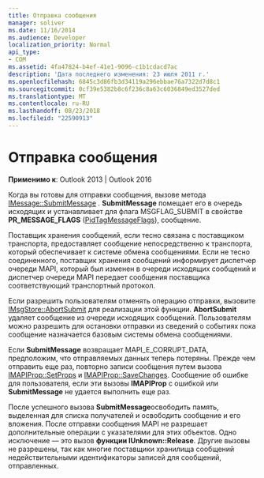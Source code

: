 ```yaml
---
title: Отправка сообщения
manager: soliver
ms.date: 11/16/2014
ms.audience: Developer
localization_priority: Normal
api_type:
- COM
ms.assetid: 4fa47824-b4ef-41e1-9096-c1b1cdacd7ac
description: 'Дата последнего изменения: 23 июля 2011 г.'
ms.openlocfilehash: 6845c3d86fb3d34119a296ebbae76a7322d7d8c1
ms.sourcegitcommit: 0cf39e5382b8c6f236c8a63c6036849ed3527ded
ms.translationtype: MT
ms.contentlocale: ru-RU
ms.lasthandoff: 08/23/2018
ms.locfileid: "22590913"
---
```

# <a name="sending-a-message"></a>Отправка сообщения

  
  
**Применимо к**: Outlook 2013 | Outlook 2016 
  
Когда вы готовы для отправки сообщения, вызове метода [IMessage::SubmitMessage](imessage-submitmessage.md) . **SubmitMessage** помещает его в очередь исходящих и устанавливает для флага MSGFLAG_SUBMIT в свойстве **PR_MESSAGE_FLAGS** ([PidTagMessageFlags](pidtagmessageflags-canonical-property.md)), сообщение.
  
Поставщик хранения сообщений, если тесно связана с поставщиком транспорта, предоставляет сообщение непосредственно к транспорта, который обеспечивает к системе обмена сообщениями. Если не тесно соединенного, поставщик хранения сообщений информирует диспетчер очереди MAPI, который был изменен в очереди исходящих сообщений и диспетчер очереди MAPI передает сообщения поставщика соответствующий транспортный протокол.
  
Если разрешить пользователям отменять операцию отправки, вызовите [IMsgStore::AbortSubmit](imsgstore-abortsubmit.md) для реализации этой функции. **AbortSubmit** удаляет сообщение из очереди исходящих сообщений. Пользователям можно разрешить для остановки отправки из сведений о событиях пока сообщение назначается базовым системы обмена сообщениями. 
  
Если **SubmitMessage** возвращает MAPI_E_CORRUPT_DATA, предположим, что отправляемых данных теперь потеряны. Прежде чем отправить еще раз, повторно записи сообщения путем вызова [IMAPIProp::SetProps](imapiprop-setprops.md) и [IMAPIProp::SaveChanges](imapiprop-savechanges.md). Сообщение об ошибке для пользователя, если эти вызовы **IMAPIProp** с ошибкой или **SubmitMessage** не удается выполнить еще раз. 
  
После успешного вызова **SubmitMessage**освободить память, выделенная для списка получателей и освободить сообщение и его вложения. После отправки сообщения MAPI не разрешает дополнительные операции с указателями для этих объектов. Одно исключение — это вызов **функции IUnknown::Release**. Другие вызовы не разрешены, так как многие поставщики хранилища сообщений недействительными идентификаторы записей для сообщений, отправленных.
  

